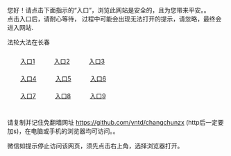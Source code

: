 您好！请点击下面指示的“入口”，浏览此网站是安全的，且为您带来平安。。 <br/>
点击入口后，请耐心等待， 过程中可能会出现无法打开的提示，请忽略，最终会进入网站. </br>

法轮大法在长春<br/>
<div style="padding:10px"><a style="margin:20px" target="_blank" href="https://d15ivc8xnq4cmv.cloudfront.net/2Qpsp?qcqlnofp" id="ccLink1" rel="nofollow">入口1</a> <a target="_blank" style="margin:20px" href="https://d3qslfeipxh5fo.cloudfront.net/2Qpsp?ognmzwg" id="ccLink2" rel="nofollow">入口2</a> <a style="margin:20px" target="_blank" href="https://drdl6t8t8ybt.cloudfront.net/2Qpsp?wjrkg" id="ccLink3" rel="nofollow">入口3</a></div>

<div style="padding:10px" ><a style="margin:20px" target="_blank" href="https://d15ivc8xnq4cmv.cloudfront.net/2Qpsp?qcqlnofp" id="ccLink4" rel="nofollow">入口4</a> <a style="margin:20px" href="https://d3qslfeipxh5fo.cloudfront.net/2Qpsp?ognmzwg" target="_blank" id="ccLink5" rel="nofollow">入口5</a> <a style="margin:20px" href="https://drdl6t8t8ybt.cloudfront.net/2Qpsp?wjrkg" target="_blank" id="ccLink6" rel="nofollow">入口6</a></div>

<div style="padding:10px"><a style="margin:20px" target="_blank" href="https://d15ivc8xnq4cmv.cloudfront.net/2Qpsp?qcqlnofp" id="ccLink7" rel="nofollow">入口7</a> <a style="margin:20px" href="https://d3qslfeipxh5fo.cloudfront.net/2Qpsp?ognmzwg" target="_blank" id="ccLink8" rel="nofollow">入口8</a> <a style="margin:20px" target="_blank" href="https://drdl6t8t8ybt.cloudfront.net/2Qpsp?wjrkg" id="ccLink9" rel="nofollow">入口9</a></div>

<br/>



请复制并记住免翻墙网址 https://github.com/yntd/changchunzx (http后一定要加s)，在电脑或手机的浏览器均可访问。。<br/>

微信如提示停止访问该网页，须先点击右上角，选择浏览器打开。
